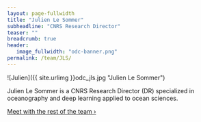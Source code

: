 ```yaml
---
layout: page-fullwidth
title: "Julien Le Sommer"
subheadline: "CNRS Research Director"
teaser: ""
breadcrumb: true
header:
   image_fullwidth: "odc-banner.png"
permalink: /team/JLS/
---
```


![Julien]({{ site.urlimg }}odc_jls.jpg "Julien Le Sommer")

Julien Le Sommer is a CNRS Research Director (DR) specialized in oceanography and deep learning applied to ocean sciences. 

<a class="radius button small" href="{{ site.url }}{{ site.baseurl }}/team/">Meet with the rest of the team ›</a>


